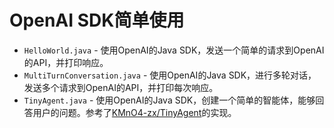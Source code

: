 # OpenAI SDK简单使用
- `HelloWorld.java` - 使用OpenAI的Java SDK，发送一个简单的请求到OpenAI的API，并打印响应。
- `MultiTurnConversation.java` - 使用OpenAI的Java SDK，进行多轮对话，发送多个请求到OpenAI的API，并打印每次响应。
- `TinyAgent.java` - 使用OpenAI的Java SDK，创建一个简单的智能体，能够回答用户的问题。参考了[KMnO4-zx/TinyAgent](https://github.com/KMnO4-zx/TinyAgent)的实现。
